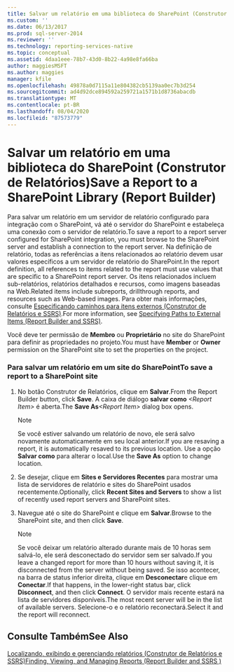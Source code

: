 ```yaml
---
title: Salvar um relatório em uma biblioteca do SharePoint (Construtor de Relatórios) | Microsoft Docs
ms.custom: ''
ms.date: 06/13/2017
ms.prod: sql-server-2014
ms.reviewer: ''
ms.technology: reporting-services-native
ms.topic: conceptual
ms.assetid: 4daa1eee-78b7-43d0-8b22-4a98e8fa66ba
author: maggiesMSFT
ms.author: maggies
manager: kfile
ms.openlocfilehash: 49878a0d7115a11e804382cb5139aa0ec7b3d254
ms.sourcegitcommit: ad4d92dce894592a259721a1571b1d8736abacdb
ms.translationtype: MT
ms.contentlocale: pt-BR
ms.lasthandoff: 08/04/2020
ms.locfileid: "87573779"
---
```

# <a name="save-a-report-to-a-sharepoint-library-report-builder"></a><span data-ttu-id="bf248-102">Salvar um relatório em uma biblioteca do SharePoint (Construtor de Relatórios)</span><span class="sxs-lookup"><span data-stu-id="bf248-102">Save a Report to a SharePoint Library (Report Builder)</span></span>
  <span data-ttu-id="bf248-103">Para salvar um relatório em um servidor de relatório configurado para integração com o SharePoint, vá até o servidor do SharePoint e estabeleça uma conexão com o servidor de relatório.</span><span class="sxs-lookup"><span data-stu-id="bf248-103">To save a report to a report server configured for SharePoint integration, you must browse to the SharePoint server and establish a connection to the report server.</span></span> <span data-ttu-id="bf248-104">Na definição de relatório, todas as referências a itens relacionados ao relatório devem usar valores específicos a um servidor de relatório do SharePoint.</span><span class="sxs-lookup"><span data-stu-id="bf248-104">In the report definition, all references to items related to the report must use values that are specific to a SharePoint report server.</span></span> <span data-ttu-id="bf248-105">Os itens relacionados incluem sub-relatórios, relatórios detalhados e recursos, como imagens baseadas na Web.</span><span class="sxs-lookup"><span data-stu-id="bf248-105">Related items include subreports, drillthrough reports, and resources such as Web-based images.</span></span> <span data-ttu-id="bf248-106">Para obter mais informações, consulte [Especificando caminhos para itens externos &#40;Construtor de Relatórios e SSRS&#41;](../report-design/specifying-paths-to-external-items-report-builder-and-ssrs.md).</span><span class="sxs-lookup"><span data-stu-id="bf248-106">For more information, see [Specifying Paths to External Items &#40;Report Builder and SSRS&#41;](../report-design/specifying-paths-to-external-items-report-builder-and-ssrs.md).</span></span>  
  
 <span data-ttu-id="bf248-107">Você deve ter permissão de **Membro** ou **Proprietário** no site do SharePoint para definir as propriedades no projeto.</span><span class="sxs-lookup"><span data-stu-id="bf248-107">You must have **Member** or **Owner** permission on the SharePoint site to set the properties on the project.</span></span>  
  
### <a name="to-save-a-report-to-a-sharepoint-site"></a><span data-ttu-id="bf248-108">Para salvar um relatório em um site do SharePoint</span><span class="sxs-lookup"><span data-stu-id="bf248-108">To save a report to a SharePoint site</span></span>  
  
1.  <span data-ttu-id="bf248-109">No botão Construtor de Relatórios, clique em **Salvar**.</span><span class="sxs-lookup"><span data-stu-id="bf248-109">From the Report Builder button, click **Save**.</span></span> <span data-ttu-id="bf248-110">A caixa de diálogo **salvar como** _\<Report Item>_ é aberta.</span><span class="sxs-lookup"><span data-stu-id="bf248-110">The **Save As**_\<Report Item>_ dialog box opens.</span></span>  
  
    > [!NOTE]  
    >  <span data-ttu-id="bf248-111">Se você estiver salvando um relatório de novo, ele será salvo novamente automaticamente em seu local anterior.</span><span class="sxs-lookup"><span data-stu-id="bf248-111">If you are resaving a report, it is automatically resaved to its previous location.</span></span> <span data-ttu-id="bf248-112">Use a opção **Salvar como** para alterar o local.</span><span class="sxs-lookup"><span data-stu-id="bf248-112">Use the **Save As** option to change location.</span></span>  
  
2.  <span data-ttu-id="bf248-113">Se desejar, clique em **Sites e Servidores Recentes** para mostrar uma lista de servidores de relatório e sites do SharePoint usados recentemente.</span><span class="sxs-lookup"><span data-stu-id="bf248-113">Optionally, click **Recent Sites and Servers** to show a list of recently used report servers and SharePoint sites.</span></span>  
  
3.  <span data-ttu-id="bf248-114">Navegue até o site do SharePoint e clique em **Salvar**.</span><span class="sxs-lookup"><span data-stu-id="bf248-114">Browse to the SharePoint site, and then click **Save**.</span></span>  
  
    > [!NOTE]  
    >  <span data-ttu-id="bf248-115">Se você deixar um relatório alterado durante mais de 10 horas sem salvá-lo, ele será desconectado do servidor sem ser salvado.</span><span class="sxs-lookup"><span data-stu-id="bf248-115">If you leave a changed report for more than 10 hours without saving it, it is disconnected from the server without being saved.</span></span> <span data-ttu-id="bf248-116">Se isso acontecer, na barra de status inferior direita, clique em **Desconectar**e clique em **Conectar**.</span><span class="sxs-lookup"><span data-stu-id="bf248-116">If that happens, in the lower-right status bar, click **Disconnect**, and then click **Connect**.</span></span> <span data-ttu-id="bf248-117">O servidor mais recente estará na lista de servidores disponíveis.</span><span class="sxs-lookup"><span data-stu-id="bf248-117">The most recent server will be in the list of available servers.</span></span> <span data-ttu-id="bf248-118">Selecione-o e o relatório reconectará.</span><span class="sxs-lookup"><span data-stu-id="bf248-118">Select it and the report will reconnect.</span></span>  
  
## <a name="see-also"></a><span data-ttu-id="bf248-119">Consulte Também</span><span class="sxs-lookup"><span data-stu-id="bf248-119">See Also</span></span>  
 [<span data-ttu-id="bf248-120">Localizando, exibindo e gerenciando relatórios &#40;Construtor de Relatórios e SSRS&#41;</span><span class="sxs-lookup"><span data-stu-id="bf248-120">Finding, Viewing, and Managing Reports &#40;Report Builder and SSRS &#41;</span></span>](finding-viewing-and-managing-reports-report-builder-and-ssrs.md)  
  
  
